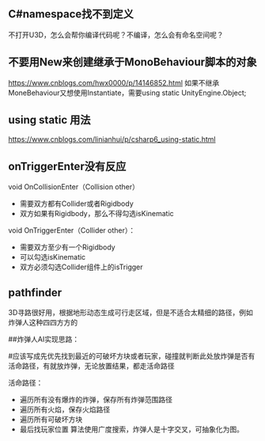 ## C#namespace找不到定义
不打开U3D，怎么会帮你编译代码呢？不编译，怎么会有命名空间呢？

## 不要用New来创建继承于MonoBehaviour脚本的对象
https://www.cnblogs.com/hwx0000/p/14146852.html
如果不继承MoneBehaviour又想使用Instantiate，需要using static UnityEngine.Object;

## using static 用法
https://www.cnblogs.com/linianhui/p/csharp6_using-static.html

## onTriggerEnter没有反应
void OnCollisionEnter（Collision other）
- 需要双方都有Collider或者Rigidbody
- 双方如果有Rigidbody，那么不得勾选isKinematic

void OnTriggerEnter（Collider other）：
- 需要双方至少有一个Rigidbody
- 可以勾选isKinematic
- 双方必须勾选Collider组件上的isTrigger

## pathfinder
3D寻路很好用，根据地形动态生成可行走区域，但是不适合太精细的路径，例如炸弹人这种四四方方的


##炸弹人AI实现思路：

#应该写成先优先找到最近的可破坏方块或者玩家，碰撞就判断此处放炸弹是否有活命路径，有就放炸弹，无论放置结果，都走活命路径

活命路径：
- 遍历所有没有爆炸的炸弹，保存所有炸弹范围路径
- 遍历所有火焰，保存火焰路径
- 遍历所有可破坏方块
- 最后找玩家位置
算法使用广度搜索，炸弹人是十字交叉，可抽象化为图。